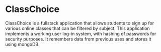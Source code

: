 # ClassChoice
ClassChoice is a fullstack application that allows students to sign up for various online classes that can be filtered by subject. This application implements a working user log-in system, with hashing of passwords for security purposes. It remembers data from previous uses and stores it using mongoDB.
